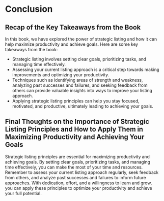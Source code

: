 Conclusion
==========

Recap of the Key Takeaways from the Book
----------------------------------------

In this book, we have explored the power of strategic listing and how it can help maximize productivity and achieve goals. Here are some key takeaways from the book:

* Strategic listing involves setting clear goals, prioritizing tasks, and managing time effectively.
* Assessing your current listing approach is a critical step towards making improvements and optimizing your productivity.
* Techniques such as identifying areas of strength and weakness, analyzing past successes and failures, and seeking feedback from others can provide valuable insights into ways to improve your listing approach.
* Applying strategic listing principles can help you stay focused, motivated, and productive, ultimately leading to achieving your goals.

Final Thoughts on the Importance of Strategic Listing Principles and How to Apply Them in Maximizing Productivity and Achieving Your Goals
------------------------------------------------------------------------------------------------------------------------------------------

Strategic listing principles are essential for maximizing productivity and achieving goals. By setting clear goals, prioritizing tasks, and managing time effectively, you can make the most of your time and resources. Remember to assess your current listing approach regularly, seek feedback from others, and analyze past successes and failures to inform future approaches. With dedication, effort, and a willingness to learn and grow, you can apply these principles to optimize your productivity and achieve your full potential.
